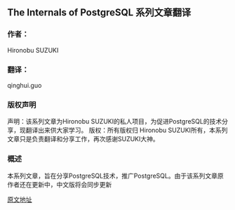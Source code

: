 ## The Internals of PostgreSQL 系列文章翻译

### 作者：
Hironobu SUZUKI

### 翻译：
qinghui.guo

### 版权声明

声明：该系列文章为Hironobu SUZUKI的私人项目，为促进PostgreSQL的技术分享，现翻译出来供大家学习。
版权：所有版权归 Hironobu SUZUKI所有，本系列文章只是负责翻译和分享工作，再次感谢SUZUKI大神。

### 概述
本系列文章，旨在分享PostgreSQL技术，推广PostgreSQL。由于该系列文章原作者还在更新中，中文版将会同步更新

[原文地址](http://www.interdb.jp/pg/index.html)